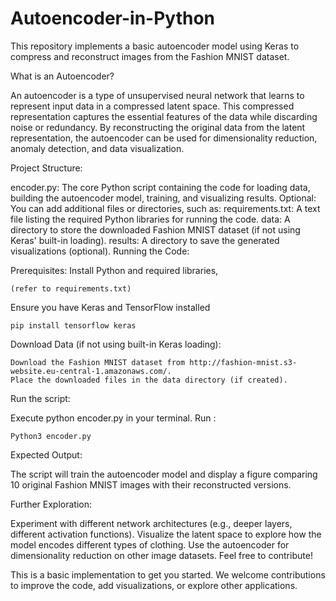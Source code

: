 # Autoencoder-in-Python
This repository implements a basic autoencoder model using Keras to compress and reconstruct images from the Fashion MNIST dataset.

What is an Autoencoder?

An autoencoder is a type of unsupervised neural network that learns to represent input data in a compressed latent space. This compressed representation captures the essential features of the data while discarding noise or redundancy. By reconstructing the original data from the latent representation, the autoencoder can be used for dimensionality reduction, anomaly detection, and data visualization.

Project Structure:

encoder.py: The core Python script containing the code for loading data, building the autoencoder model, training, and visualizing results.
Optional: You can add additional files or directories, such as:
requirements.txt: A text file listing the required Python libraries for running the code.
data: A directory to store the downloaded Fashion MNIST dataset (if not using Keras' built-in loading).
results: A directory to save the generated visualizations (optional).
Running the Code:

Prerequisites:
Install Python and required libraries,
```
(refer to requirements.txt)
```
Ensure you have Keras and TensorFlow installed 
```
pip install tensorflow keras
```
Download Data (if not using built-in Keras loading):
```
Download the Fashion MNIST dataset from http://fashion-mnist.s3-website.eu-central-1.amazonaws.com/.
Place the downloaded files in the data directory (if created).
```
Run the script:

Execute python encoder.py in your terminal.
Run :
```
Python3 encoder.py
```
Expected Output:

The script will train the autoencoder model and display a figure comparing 10 original Fashion MNIST images with their reconstructed versions.

Further Exploration:

Experiment with different network architectures (e.g., deeper layers, different activation functions).
Visualize the latent space to explore how the model encodes different types of clothing.
Use the autoencoder for dimensionality reduction on other image datasets.
Feel free to contribute!

This is a basic implementation to get you started. We welcome contributions to improve the code, add visualizations, or explore other applications.
